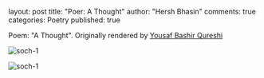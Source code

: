 layout: post
title: "Poer: A Thought"
author: "Hersh Bhasin"
comments: true
categories: Poetry
published: true

Poem: "A Thought". Originally rendered by [Yousaf Bashir Qureshi](https://www.youtube.com/watch?v=EqyNxgJzeh4)

![soch-1](../assets/soch-1.png)

![soch-1](../assets/soch-2.png)